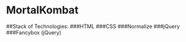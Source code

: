 # MortalKombat

##Stack of Technologies:
###HTML
###CSS
###Normalize
###jQuery
###Fancybox (jQuery)
